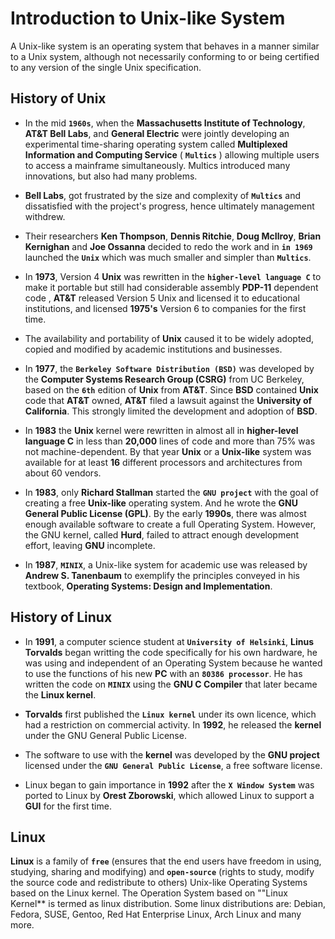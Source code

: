 # Introduction to Unix-like System

A Unix-like system is an operating system that behaves in a manner similar to a Unix system, although not necessarily conforming to or being certified to any version of the single Unix specification.

## History of Unix
  - In the mid **`1960s`**, when the **Massachusetts Institute of Technology**, **AT&T Bell Labs**, and **General Electric** were jointly developing an experimental time-sharing operating system called **Multiplexed Information and Computing Service** ( **`Multics`** ) allowing multiple users to access a mainframe simultaneously. Multics introduced many innovations, but also had many problems.

  - **Bell Labs**, got frustrated by the size and complexity of **`Multics`** and dissatisfied with the project's progress, hence ultimately management withdrew.

  - Their researchers **Ken Thompson**, **Dennis Ritchie**, **Doug McIlroy**, **Brian Kernighan** and **Joe Ossanna** decided to redo the work and in **`in 1969`** launched the **`Unix`** which was much smaller and simpler than **`Multics`**.

  - In **1973**, Version 4 **Unix** was rewritten in the **`higher-level language C`** to make it portable but still had considerable assembly **PDP-11** dependent code , **AT&T** released Version 5 Unix and licensed it to educational institutions, and licensed **1975's** Version 6 to companies for the first time.

  - The availability and portability of **Unix** caused it to be widely adopted, copied and modified by academic institutions and businesses.

  - In **1977**, the **`Berkeley Software Distribution (BSD)`** was developed by the **Computer Systems Research Group (CSRG)** from UC Berkeley, based on the **`6th`** edition of **Unix** from **AT&T**. Since **BSD** contained **Unix** code that **AT&T** owned, **AT&T** filed a lawsuit against the **University of California**. This strongly limited the development and adoption of **BSD**.

  - In **1983** the **Unix** kernel were rewritten in almost all in **higher-level language C** in less than **20,000** lines of code and more than 75% was not machine-dependent. By that year **Unix** or a **Unix-like** system was available for at least **16** different processors and architectures from about 60 vendors.

  - In **1983**, only **Richard Stallman** started the **`GNU project`** with the goal of creating a free **Unix-like** operating system. And he wrote the **GNU General Public License (GPL)**. By the early **1990s**, there was almost enough available software to create a full Operating System. However, the GNU kernel, called **Hurd**, failed to attract enough development effort, leaving **GNU** incomplete.

  - In **1987**, **`MINIX`**, a Unix-like system for academic use was released by **Andrew S. Tanenbaum** to exemplify the principles conveyed in his textbook, **Operating Systems: Design and Implementation**.

 

## History of Linux
  - In **1991**, a computer science student at **`University of Helsinki`**, **Linus Torvalds** began writting the code specifically for his own hardware, he was using and independent of an Operating System because he wanted to use the functions of his new **PC** with an **`80386 processor`**. He has written the code on **`MINIX`** using the **GNU C Compiler** that later became the **Linux kernel**.

  - **Torvalds** first published the **`Linux kernel`** under its own licence, which had a restriction on commercial activity. In **1992**, he released the **kernel** under the GNU General Public License. 
  - The software to use with the **kernel** was developed by the **GNU project** licensed under the **`GNU General Public License`**, a free software license.

  - Linux began to gain importance in **1992** after the **`X Window System`** was ported to Linux by **Orest Zborowski**, which allowed Linux to support a **GUI** for the first time.


## Linux
**Linux** is a family of **`free`** (ensures that the end users have freedom in using, studying, sharing and modifying) and **`open-source`** (rights to study, modify the source code and redistribute to others) Unix-like Operating Systems based on the Linux kernel. The Operation System based on ""Linux Kernel** is termed as linux distribution. Some linux distributions are: Debian, Fedora, SUSE, Gentoo, Red Hat Enterprise Linux, Arch Linux and many more.




